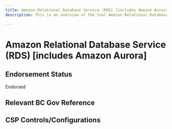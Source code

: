 ```yaml
---
title: Amazon Relational Database Service (RDS) [includes Amazon Aurora]
description: This is an overview of the tool Amazon Relational Database Service (RDS) [includes Amazon Aurora], and its current status  within BC Gov.

---
```

<!---
Note: this is a generated file.  You should not edit it directly.  Please check https://github.com/bcgov/cloud-pathfinder for details.
-->
# Amazon Relational Database Service (RDS) [includes Amazon Aurora]



## Endorsement Status
Endorsed

## Relevant BC Gov Reference


## CSP Controls/Configurations
